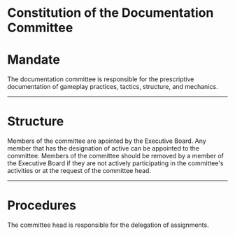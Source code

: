 # Constitution of the Documentation Committee

# Mandate
The documentation committee is responsible for the prescriptive documentation of gameplay practices, tactics, structure, and mechanics.

<hr/>

# Structure
Members of the committee are apointed by the Executive Board. Any member that has the designation of active can be appointed to the committee. Members of the committee should be removed by a member of the Executive Board if they are not actively participating in the committee's activities or at the request of the committee head.

<hr/>

# Procedures
The committee head is responsible for the delegation of assignments.
